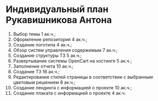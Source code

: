 <h1>Индивидуальный план Рукавишникова Антона</h1>
<ol>
  <li> Выбор темы 1 ак.ч.; </li>
  <li> Оформление репозитория 4 ак.ч.; </li>
  <li> Создание логотипа 4 ак.ч.; </li>
  <li> Обзор систем управления содержимым 7 ак.ч.; </li>
  <li> Создание структуры ТЗ 5 ак.ч.; </li>
  <li> Развертывание системы OpenCart на хостинге 5 ак.ч.; </li>
  <li> Заполнение отчета 10 ак.ч.; </li>
  <li> Создание ТЗ 16 ак.ч.; </li>
  <li> Редактирование стилей страницы в соответствии с выбранным цветовым решением 8 ак.ч.; </li>
  <li> Создание лендинга с информацией о проекте 10 ак.ч.; </li>
  <li> Создание плаката с информацией о проекте 4 ак.ч. </li>
</ol>
